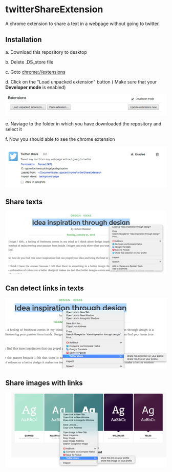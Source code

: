 # twitterShareExtension
A chrome extension to share a text in a webpage without going to twitter.

## Installation
a. Download this repository to desktop

b. Delete .DS_store file

c. Goto [chrome://extensions](chrome://extensions/)

d. Click on the "Load unpacked extension" button ( Make sure that your <b>Developer mode</b> is enabled)

![alt tag](https://raw.githubusercontent.com/appfobia/twitterShareExtension/master/images/image01.png)


e. Naviage to the folder in which you have downloaded the repository and select it

f. Now you should able to see the chrome extension

![alt tag](https://raw.githubusercontent.com/appfobia/twitterShareExtension/master/images/image02.png)

## Share texts

![alt tag](https://raw.githubusercontent.com/appfobia/twitterShareExtension/master/images/image03.png)

## Can detect links in texts

![alt tag](https://raw.githubusercontent.com/appfobia/twitterShareExtension/master/images/image04.png)

## Share images with links

![alt tag](https://raw.githubusercontent.com/appfobia/twitterShareExtension/master/images/image05.png)

